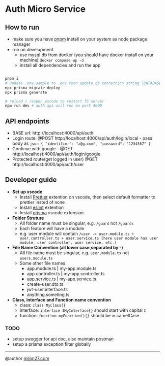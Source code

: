 # Auth Micro Service

## How to run

-   make sure you have [pnpm](https://pnpm.io/) install on your system as node package manager
-   run on development
    -   use mysql db from docker (you should have docker install on your machine) `docker compose up -d `
    -   install all dependencies and run the app

```bash

pnpm i
# update .env.sample to .env then update db connection string (DATABASE_URL)
npx prisma migrate deploy
npx prisma generate

# reload / reopen vscode to restart TS server
npm run dev # auth api will run on port 4000

```

## API endpoints

-   BASE url: http://localhost:4000/api/auth
-   Login route: @POST http://localhost:4000/api/auth/login/local - pass body as `json
{
    "identifier": "a@g.com",
    "password": "1234567"
} `
-   Continue with google - @GET http://localhost:4000/api/auth/login/google
-   Protected route(get logged in user) @GET http://localhost:4000/api/auth/user

## Developer guide

-   **Set up vscode**
    -   Install [Prettier](https://marketplace.visualstudio.com/items?itemName=esbenp.prettier-vscode) extention on vscode, then select default formatter to prettier insted of none
    -   Install [eslint](https://marketplace.visualstudio.com/items?itemName=dbaeumer.vscode-eslint) extention
    -   Install [prisma](https://marketplace.visualstudio.com/items?itemName=Prisma.prisma) vscode extension
-   **Folder Struture**
    -   All folder name must be singular, e.g. `/guard` not `/guards`
    -   Each feature will have a module
    -   e.g. user module will contain `/user -> user.module.ts + user.controller.ts + user.service.ts (here user module has user module, user controller, user service, etc.)`
-   **File Name Convention (all lower case,separated by -)**
    -   All file name must be singular, e.g. `user.module.ts` not `users.module.ts`
    -   Some other file names
        -   app.module.ts | my-app.module.ts
        -   app.controller.ts | my-app.controller.ts
        -   app.service.ts | my-app.service.ts
        -   create-user.dto.ts
        -   jwt-user.interface.ts
        -   anything.someting.ts
-   **Class, interface and Function name convention**
    -   class: `class MyClass{}`
    -   interface: `interface IMyInterface{}` should start with capital `I`
    -   function: `function myFunction(){}` should be in camelCase

### TODO

-   setup swegger for api doc, also maintain postman
-   setup a prisma exception filter globally

---

@author
[milon27.com](https://milon27.com)
